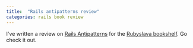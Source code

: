 ```yaml
---
title:  "Rails antipatterns review"
categories: rails book review
---
```


I've written a review on [Rails Antipatterns](https://www.amazon.com/Rails-AntiPatterns-Refactoring-Addison-Wesley-Professional/dp/0321604814)
for the [Rubyslava bookshelf](https://github.com/rubyslava/bookshelf/blob/master/reviews/rails-antipatterns.md).
Go check it out.
